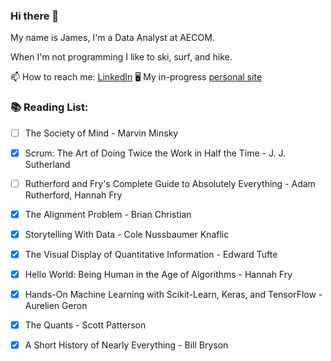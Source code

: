 ### Hi there 👋

My name is James, I'm a Data Analyst at AECOM. 

When I'm not programming I like to ski, surf, and hike. 


📫 How to reach me: [LinkedIn](https://www.linkedin.com/in/james-moro-b56a5575)
🖥 My in-progress [personal site](https://jmoro0408.github.io/)



### 📚 Reading List: 

- [ ] The Society of Mind -  Marvin Minsky
- [x] Scrum: The Art of Doing Twice the Work in Half the Time - J. J. Sutherland
- [ ] Rutherford and Fry's Complete Guide to Absolutely Everything - Adam Rutherford, Hannah Fry
- [x] The Alignment Problem - Brian Christian
- [x] Storytelling With Data - Cole Nussbaumer Knaflic
- [x] The Visual Display of Quantitative Information - Edward Tufte
- [x] Hello World: Being Human in the Age of Algorithms - Hannah Fry
- [x] Hands-On Machine Learning with Scikit-Learn, Keras, and TensorFlow - Aurelien Geron
- [x] The Quants - Scott Patterson
- [x] A Short History of Nearly Everything - Bill Bryson




<!--
**jmoro0408/jmoro0408** is a ✨ _special_ ✨ repository because its `README.md` (this file) appears on your GitHub profile.

Here are some ideas to get you started:

- 🔭 I’m currently working on ...
- 🌱 I’m currently learning ...
- 👯 I’m looking to collaborate on ...
- 🤔 I’m looking for help with ...
- 💬 Ask me about ...
- 📫 How to reach me: ...
- 😄 Pronouns: ...
- ⚡ Fun fact: ...
-->
